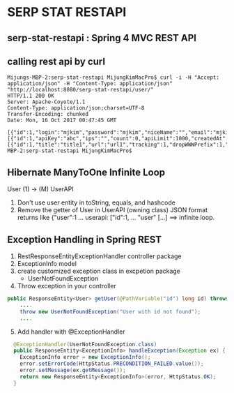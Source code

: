 # SERP STAT RESTAPI


## serp-stat-restapi : Spring 4 MVC REST API

## calling rest api by curl
```
Mijungs-MBP-2:serp-stat-restapi MijungKimMacPro$ curl -i -H "Accept: application/json" -H "Content-Type: application/json" "http://localhost:8080/serp-stat-restapi/user/"
HTTP/1.1 200 OK
Server: Apache-Coyote/1.1
Content-Type: application/json;charset=UTF-8
Transfer-Encoding: chunked
Date: Mon, 16 Oct 2017 00:47:45 GMT

[{"id":1,"login":"mjkim","password":"mjkim","niceName":"","email":"mjkim@gmail.com","createdAt":null,"updatedAt":null,"deletedAt":null,"deleted":0,"userAPIs":[{"id":1,"apiKey":"abc","ips":"","count":0,"apiLimit":1000,"createdAt":null,"updatedAt":null,"deleted":0}],"sites":[{"id":1,"title":"title1","url":"url1","tracking":1,"dropWWWPrefix":1,"dropDirectories":0,"contactEmail":null,"treatNonRankingAs":null,"nonRankingValue":null,"createdAt":1508050800000,"updatedAt":1508050800000,"deleted":0}]}]Mijungs-MBP-2:serp-stat-restapi MijungKimMacPro$
```



## Hibernate ManyToOne Infinite Loop
User (1) -> (M) UserAPI
1. Don't use user entity in toString, equals, and hashcode
2. Remove the getter of User in UserAPI (owning class)
    JSON format returns like {"user":1 ... userapi: ["id":1, ... "user" [...] ==> infinite loop.

## Exception Handling in Spring REST
1. RestResponseEntityExceptionHandler controller package
2. ExceptionInfo model
3. create customized exception class in excpetion package
    * UserNotFoundException
4. Throw exception in your controller
```java
public ResponseEntity<User> getUser(@PathVariable("id") long id) throws UserNotFoundException {
    ....
    throw new UserNotFoundException("User with id not found");
    ....
```
5. Add handler with @ExceptionHandler
```java
  @ExceptionHandler(UserNotFoundException.class)
  public ResponseEntity<ExceptionInfo> handleException(Exception ex) {
    ExceptionInfo error = new ExceptionInfo();
    error.setErrorCode(HttpStatus.PRECONDITION_FAILED.value());
    error.setMessage(ex.getMessage());
    return new ResponseEntity<ExceptionInfo>(error, HttpStatus.OK);
  }
```

##

